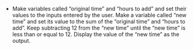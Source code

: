 -   Make variables called “original time” and “hours to add” and set their values to the inputs entered by the user. Make a variable called “new time” and set its value to the sum of the “original time” and “hours to add”. Keep subtracting 12 from the “new time” until the “new time” is less than or equal to 12. Display the value of the “new time” as the output.
